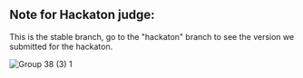 ## Note for Hackaton judge:
This is the stable branch, go to the "hackaton" branch to see the version we submitted for the hackaton.

![Group 38 (3) 1](https://github.com/Steellgold/tweeets/assets/51505384/6ce0543b-646f-4842-8ef5-37b08d3f4696)

